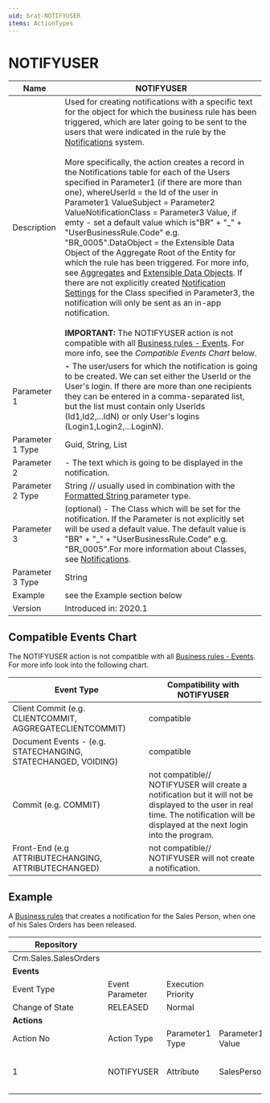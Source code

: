 ```yaml
---
uid: brat-NOTIFYUSER
items: ActionTypes
---
```


# NOTIFYUSER

| Name             | NOTIFYUSER                                                   |
| ---------------- | ------------------------------------------------------------ |
| Description      | Used for creating notifications with a specific text for the object for  which the business rule has been triggered, which are later going to be  sent to the users that were indicated in the rule by the [Notifications](https://olddocs.erp.net/tech/notifications-805540872.html) system. <br/><br/> More specifically, the action creates a record in the Notifications table  for each of the Users specified in Parameter1 (if there are more than  one), whereUserId = the Id of the user in Parameter1 ValueSubject = Parameter2 ValueNotificationClass = Parameter3 Value, if emty - set a default value which is"BR" + "_" + "UserBusinessRule.Code" e.g. "BR_0005".DataObject = the Extensible Data Object of the Aggregate Root of the Entity for which the rule has been triggered. For more info, see [Aggregates](https://olddocs.erp.net/tech/aggregates-796819535.html) and [Extensible Data Objects](https://olddocs.erp.net/tech/extensible-data-objects-796819770.html). If there are not explicitly created [Notification Settings](https://olddocs.erp.net/tech/notification-settings-805540876.html) for the Class specified in Parameter3, the notification will only be sent as an in-app notification.<br/><br/>**IMPORTANT:** The NOTIFYUSER action is not compatible with all [Business rules - Events](https://github.com/ErpNetDocs/tech/blob/master/advanced/user-business-rules/events/index.md). For more info, see the *Compatible Events Chart* below. |
| Parameter 1      | **<User> -** The user/users for which the notification is going to be created. We can set either the UserId or the User's login. If there are more than one recipients they can be entered in a  comma-separated list, but the list must contain  only UserIds (Id1,Id2,...IdN) or only User's logins  (Login1,Login2,...LoginN). |
| Parameter 1 Type | Guid, String, List                                           |
| Parameter 2      | **<Text>** - The text which is going to be displayed in the notification. |
| Parameter 2 Type | String // usually used in combination with the [Formatted String ](https://olddocs.erp.net/tech/formattedstring-808550544.html)parameter type. |
| Parameter 3      | **<Class>** (optional) - The Class which will be set for the notification.  If the Parameter is not explicitly set will be used a default value.  The default value is "BR" + "_" + "UserBusinessRule.Code" e.g.  "BR_0005".For more information about Classes, see [Notifications](https://olddocs.erp.net/tech/notifications-805540872.html). |
| Parameter 3 Type | String                                                       |
| Example          | see the Example section below                                |
| Version          | Introduced in: 2020.1                                        |

## Compatible Events Chart

The NOTIFYUSER action is not compatible with all [Business rules - Events](https://github.com/ErpNetDocs/tech/blob/master/advanced/user-business-rules/events/index.md). For more info look into the following chart.

| Event Type                                                   | Compatibility with NOTIFYUSER                                |
| ------------------------------------------------------------ | ------------------------------------------------------------ |
| Client Commit (e.g. CLIENTCOMMIT, AGGREGATECLIENTCOMMIT)     | compatible                                                   |
| Document Events - (e.g. STATECHANGING, STATECHANGED, VOIDING) | compatible                                                   |
| Commit (e.g. COMMIT)                                         | not compatible// NOTIFYUSER will create a notification but it will not be displayed to the user in  real time. The notification will be displayed at the next login into the program. |
| Front-End (e.g ATTRIBUTECHANGING, ATTRIBUTECHANGED)          | not compatible// NOTIFYUSER will not create a notification.  |

## Example

А [Business rules](../index.md) that creates a notification for the Sales Person, when one of his Sales Orders has been released.



| Repository            |                 |                    |                  |                                                              |                                             |                 |                         |
| --------------------- | --------------- | ------------------ | ---------------- | ------------------------------------------------------------ | ------------------------------------------- | --------------- | ----------------------- |
| Crm.Sales.SalesOrders |                 |                    |                  |                                                              |                                             |                 |                         |
| **Events**            |                 |                    |                  |                                                              |                                             |                 |                         |
| Event Type            | Event Parameter | Execution Priority |                  |                                                              |                                             |                 |                         |
| Change of State       | RELEASED        | Normal             |                  |                                                              |                                             |                 |                         |
| **Actions**           |                 |                    |                  |                                                              |                                             |                 |                         |
| Action No             | Action Type     | Parameter1 Type    | Parameter1 Value | Parameter2 Type                                              | Parameter2 Value                            | Parameter3 Type | Parameter3 Value        |
| 1                     | NOTIFYUSER      | Attribute          | SalesPersonId    | [Formatted String ](https://olddocs.erp.net/tech/formattedstring-808550544.html) | Sales Order {DocumentNo} has been released. | Constant        | Sales_Person_SOReleased |
